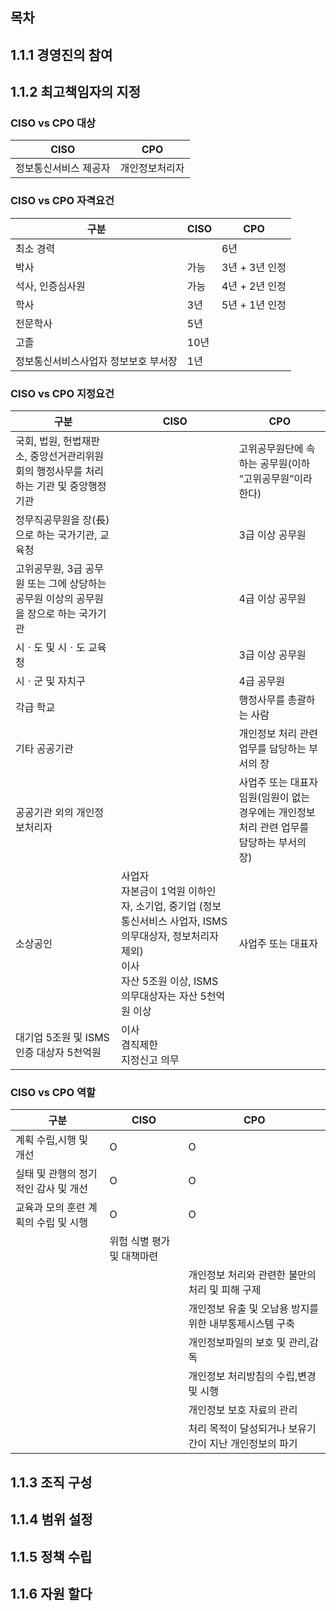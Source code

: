 ## 목차

## 1.1.1 경영진의 참여

## 1.1.2 최고책임자의 지정

### CISO vs CPO 대상


| CISO | CPO |
| -- | -- |
| 정보통신서비스 제공자 | 개인정보처리자 |



### CISO vs CPO 자격요건

|구분|CISO | CPO |
|--|--|--|
|최소 경력 | | 6년 |
|박사 | 가능  | 3년 + 3년 인정 |
|석사, 인증심사원 | 가능 | 4년 + 2년 인정 |
|학사 | 3년 | 5년 + 1년 인정 |
|전문학사  | 5년  | |
|고졸  | 10년  | |
|정보통신서비스사업자 정보보호 부서장 | 1년 |  |

### CISO vs CPO 지정요건

| 구분 | CISO | CPO |
|---|---|---|
|국회, 법원, 헌법재판소, 중앙선거관리위원회의 행정사무를 처리하는 기관 및 중앙행정기관 |  | 고위공무원단에 속하는 공무원(이하 “고위공무원”이라 한다)  |
|정무직공무원을 장(長)으로 하는 국가기관, 교육청|   | 3급 이상 공무원 |
|고위공무원, 3급 공무원 또는 그에 상당하는 공무원 이상의 공무원을 장으로 하는 국가기관|   |4급 이상 공무원|
|시ㆍ도 및 시ㆍ도 교육청|     |  3급 이상 공무원 |
|시ㆍ군 및 자치구|       | 4급 공무원 |
|각급 학교 |         | 행정사무를 총괄하는 사람 |
|기타 공공기관 |    | 개인정보 처리 관련 업무를 담당하는 부서의 장 |
|공공기관 외의 개인정보처리자|   | 사업주 또는 대표자 <br> 임원(임원이 없는 경우에는 개인정보 처리 관련 업무를 담당하는 부서의 장) |
|소상공인|  사업자 <br> 자본금이 1억원 이하인 자, 소기업, 중기업 (정보통신서비스 사업자, ISMS 의무대상자, 정보처리자 제외)  <br> 이사 <br> 자산 5조원 이상, ISMS 의무대상자는 자산 5천억원 이상|   사업주 또는 대표자 |
|대기업 5조원 및 ISMS 인증 대상자 5천억원| 이사 <br> 겸직제한  <br> 지정신고 의무  | |
### CISO vs CPO 역할

|구분|CISO|CPO|
|---|---|---|
|계획 수립,시행 및 개선| O | O |
| 실태 및 관행의 정기적인 감사 및 개선 |  O | O |
|교육과 모의 훈련 계획의 수립 및 시행 | O | O |
|| 위험 식별 평가 및 대책마련 |  |
||| 개인정보 처리와 관련한 불만의 처리 및 피해 구제 |
||| 개인정보 유출 및 오남용 방지를 위한 내부통제시스템 구축 |
||| 개인정보파일의 보호 및 관리,감독 |
||| 개인정보 처리방침의 수립,변경 및 시행 |
||| 개인정보 보호 자료의 관리 |
||| 처리 목적이 달성되거나 보유기간이 지난 개인정보의 파기 |



## 1.1.3 조직 구성

## 1.1.4 범위 설정

## 1.1.5 정책 수립

## 1.1.6 자원 할다
